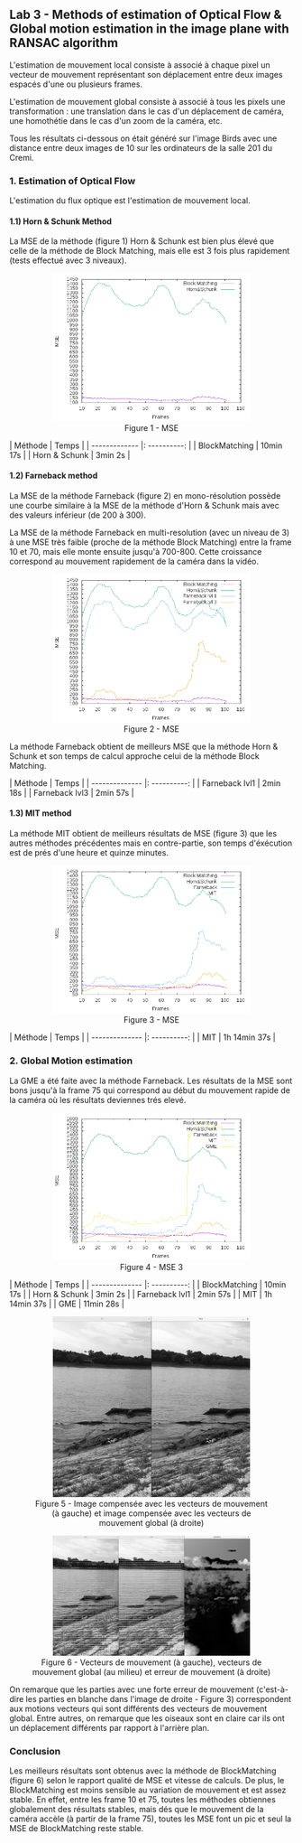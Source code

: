 

## Lab 3 - Methods of estimation of Optical Flow & Global motion estimation in the image plane with RANSAC algorithm

L'estimation de mouvement local consiste à associé à chaque pixel un vecteur de mouvement représentant son déplacement entre deux images espacés d'une ou plusieurs frames.

L'estimation de mouvement global consiste à associé à tous les pixels une transformation : une translation dans le cas d'un déplacement de caméra, une homothétie dans le cas d'un zoom de la caméra, etc.

Tous les résultats ci-dessous on était généré sur l'image Birds avec une distance entre deux images de 10 sur les ordinateurs de la salle 201 du Cremi.

### 1. Estimation of Optical Flow
L'estimation du flux optique est l'estimation de mouvement local.

#### 1.1) Horn & Schunk Method
La MSE de la méthode (figure 1) Horn & Schunk est bien plus élevé que celle de la méthode de Block Matching, mais elle est 3 fois plus rapidement (tests effectué avec 3 niveaux).
<figure style="text-align:center">
    <img src="image/mse_bm_hs.png" width="350" alt="MSE"/>
    <figcaption>Figure 1 - MSE</figcaption>
</figure>

|    Méthode    |     Temps    |
| ------------- |: ----------: |
| BlockMatching |    10min 17s |
| Horn & Schunk |     3min 2s  |

#### 1.2) Farneback method
La MSE de la méthode Farneback (figure 2) en mono-résolution possède une courbe similaire à la MSE de la méthode d'Horn & Schunk mais avec des valeurs inférieur (de 200 à 300).

La MSE de la méthode Farneback en multi-resolution (avec un niveau de 3) à une MSE très faible (proche de la méthode Block Matching) entre la frame 10 et 70, mais elle monte ensuite jusqu'à 700-800. Cette croissance correspond au mouvement rapidement de la caméra dans la vidéo.

<figure style="text-align:center">
    <img src="image/mse_bm_hs_f1_f3.png" width="350" alt="MSE"/>
    <figcaption>Figure 2 - MSE</figcaption>
</figure>

La méthode Farneback obtient de meilleurs MSE que la méthode Horn & Schunk et son temps de calcul approche celui de la méthode Block Matching.

|    Méthode     |     Temps    |
| -------------- |: ----------: |
| Farneback lvl1 |   2min 18s   |
| Farneback lvl3 |   2min 57s   |

#### 1.3) MIT method

La méthode MIT obtient de meilleurs résultats de MSE (figure 3) que les autres méthodes précédentes mais en contre-partie, son temps d'éxécution est de prés d'une heure et quinze minutes.

<figure style="text-align:center">
    <img src="image/mse_bm_hs_f_mit.png" width="350" alt="MSE"/>
    <figcaption>Figure 3 - MSE</figcaption>
</figure>

|    Méthode     |     Temps    |
| -------------- |: ----------: |
|      MIT       | 1h 14min 37s |

### 2. Global Motion estimation
La GME a été faite avec la méthode Farneback. Les résultats de la MSE sont bons jusqu'à la frame 75 qui correspond au début du mouvement rapide de la caméra où les résultats deviennes trés elevé.

<figure style="text-align:center">
    <img src="image/mse.png" width="350" alt="MSE"/>
    <figcaption>Figure 4 - MSE 3</figcaption>
</figure>


|    Méthode     |     Temps    |
| -------------- |: ----------: |
| BlockMatching  |    10min 17s |
| Horn & Schunk  |     3min 2s  |
| Farneback lvl1 |     2min 57s |
|      MIT       | 1h 14min 37s |
|      GME       |    11min 28s |



<figure style="text-align:center">
    <img src="image/YC_YC2.png" width="350" alt="YC_YC2"/>
    <figcaption>Figure 5 - Image compensée avec les vecteurs de mouvement (à gauche) et image compensée avec les vecteurs de mouvement global (à droite)</figcaption>
</figure>

<figure style="text-align:center">
    <img src="image/mv_gmv_motionError.png" width="350" alt="YC_YC2"/>
    <figcaption>Figure 6 - Vecteurs de mouvement (à gauche), vecteurs de mouvement global (au milieu) et erreur de mouvement (à droite)</figcaption>
</figure>

On remarque que les parties avec une forte erreur de mouvement (c'est-à-dire les parties en blanche dans l'image de droite - Figure 3) correspondent aux motions vecteurs qui sont différents des vecteurs de mouvement global. Entre autres, on remarque que les oiseaux sont en claire car ils ont un déplacement différents par rapport à l'arrière plan.

### Conclusion
Les meilleurs résultats sont obtenus avec la méthode de BlockMatching (figure 6) selon le rapport qualité de MSE et vitesse de calculs. De plus, le BlockMatching est moins sensible au variation de mouvement et est assez stable. En effet, entre les frame 10 et 75, toutes les méthodes obtiennes globalement des résultats stables, mais dés que le mouvement de la caméra accèle (à partir de la frame 75), toutes les MSE font un pic et seul la MSE de BlockMatching reste stable.
